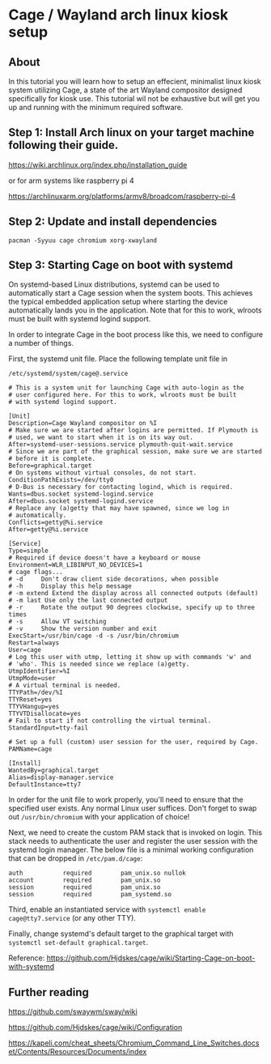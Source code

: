 # Cage / Wayland arch linux kiosk setup

## About

In this tutorial you will learn how to setup an effecient, minimalist linux kiosk system utilizing Cage, a state of the art Wayland compositor designed specifically for kiosk use. This tutorial wil not be exhaustive but will get you up and running with the minimum required software.

## Step 1: Install Arch linux on your target machine following their guide.

https://wiki.archlinux.org/index.php/installation_guide

or for arm systems like raspberry pi 4

https://archlinuxarm.org/platforms/armv8/broadcom/raspberry-pi-4

## Step 2: Update and install dependencies

```
pacman -Syyuu cage chromium xorg-xwayland
```

## Step 3: Starting Cage on boot with systemd

On systemd-based Linux distributions, systemd can be used to automatically start a Cage session when the system boots. This achieves the typical embedded application setup where starting the device automatically lands you in the application. Note that for this to work, wlroots must be built with systemd logind support.

In order to integrate Cage in the boot process like this, we need to configure a number of things.

First, the systemd unit file. Place the following template unit file in
```
/etc/systemd/system/cage@.service
```
```
# This is a system unit for launching Cage with auto-login as the
# user configured here. For this to work, wlroots must be built
# with systemd logind support.

[Unit]
Description=Cage Wayland compositor on %I
# Make sure we are started after logins are permitted. If Plymouth is
# used, we want to start when it is on its way out.
After=systemd-user-sessions.service plymouth-quit-wait.service
# Since we are part of the graphical session, make sure we are started
# before it is complete.
Before=graphical.target
# On systems without virtual consoles, do not start.
ConditionPathExists=/dev/tty0
# D-Bus is necessary for contacting logind, which is required.
Wants=dbus.socket systemd-logind.service
After=dbus.socket systemd-logind.service
# Replace any (a)getty that may have spawned, since we log in
# automatically.
Conflicts=getty@%i.service
After=getty@%i.service

[Service]
Type=simple
# Required if device doesn't have a keyboard or mouse
Environment=WLR_LIBINPUT_NO_DEVICES=1
# cage flags...
# -d	 Don't draw client side decorations, when possible
# -h	 Display this help message
# -m extend Extend the display across all connected outputs (default)
# -m last Use only the last connected output
# -r	 Rotate the output 90 degrees clockwise, specify up to three times
# -s	 Allow VT switching
# -v	 Show the version number and exit
ExecStart=/usr/bin/cage -d -s /usr/bin/chromium
Restart=always
User=cage
# Log this user with utmp, letting it show up with commands 'w' and
# 'who'. This is needed since we replace (a)getty.
UtmpIdentifier=%I
UtmpMode=user
# A virtual terminal is needed.
TTYPath=/dev/%I
TTYReset=yes
TTYVHangup=yes
TTYVTDisallocate=yes
# Fail to start if not controlling the virtual terminal.
StandardInput=tty-fail

# Set up a full (custom) user session for the user, required by Cage.
PAMName=cage

[Install]
WantedBy=graphical.target
Alias=display-manager.service
DefaultInstance=tty7
```

In order for the unit file to work properly, you'll need to ensure that the specified user exists. Any normal Linux user suffices. Don't forget to swap out ```/usr/bin/chromium``` with your application of choice!

Next, we need to create the custom PAM stack that is invoked on login. This stack needs to authenticate the user and register the user session with the systemd login manager. The below file is a minimal working configuration that can be dropped in ```/etc/pam.d/cage```:
```
auth           required        pam_unix.so nullok
account        required        pam_unix.so
session        required        pam_unix.so
session        required        pam_systemd.so
```

Third, enable an instantiated service with ```systemctl enable cage@tty7.service``` (or any other TTY).

Finally, change systemd's default target to the graphical target with ```systemctl set-default graphical.target```.


Reference: https://github.com/Hjdskes/cage/wiki/Starting-Cage-on-boot-with-systemd

## Further reading

https://github.com/swaywm/sway/wiki

https://github.com/Hjdskes/cage/wiki/Configuration

https://kapeli.com/cheat_sheets/Chromium_Command_Line_Switches.docset/Contents/Resources/Documents/index
